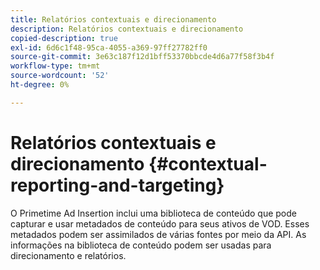 ```yaml
---
title: Relatórios contextuais e direcionamento
description: Relatórios contextuais e direcionamento
copied-description: true
exl-id: 6d6c1f48-95ca-4055-a369-97ff27782ff0
source-git-commit: 3e63c187f12d1bff53370bbcde4d6a77f58f3b4f
workflow-type: tm+mt
source-wordcount: '52'
ht-degree: 0%

---
```


# Relatórios contextuais e direcionamento {#contextual-reporting-and-targeting}

O Primetime Ad Insertion inclui uma biblioteca de conteúdo que pode capturar e usar metadados de conteúdo para seus ativos de VOD. Esses metadados podem ser assimilados de várias fontes por meio da API. As informações na biblioteca de conteúdo podem ser usadas para direcionamento e relatórios.
